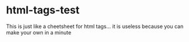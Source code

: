 # html-tags-test
This is just like a cheetsheet for html tags... it is useless because you can make your own in a minute
